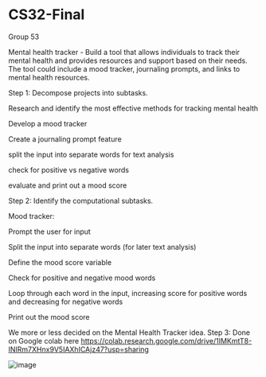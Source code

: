 # CS32-Final
Group 53

Mental health tracker - Build a tool that allows individuals to track their mental health and provides resources and support based on their needs. The tool could include a mood tracker, journaling prompts, and links to mental health resources.

Step 1: Decompose projects into subtasks. 

Research and identify the most effective methods for tracking mental health

Develop a mood tracker

Create a journaling prompt feature

split the input into separate words for text analysis

check for positive vs negative words

evaluate and print out a mood score

Step 2: Identify the computational subtasks. 

Mood tracker:

Prompt the user for input

Split the input into separate words (for later text analysis)

Define the mood score variable

Check for positive and negative mood words

Loop through each word in the input, increasing score for positive words and decreasing for negative words
       
Print out the mood score

We more or less decided on the Mental Health Tracker idea.
Step 3: 
Done on Google colab here https://colab.research.google.com/drive/1IMKmtT8-INIRm7XHnx9V5IAXhICAjz47?usp=sharing


![image](https://user-images.githubusercontent.com/129343930/229309904-f615983b-ac4b-45ab-926b-3d6cd924fbc1.png)
